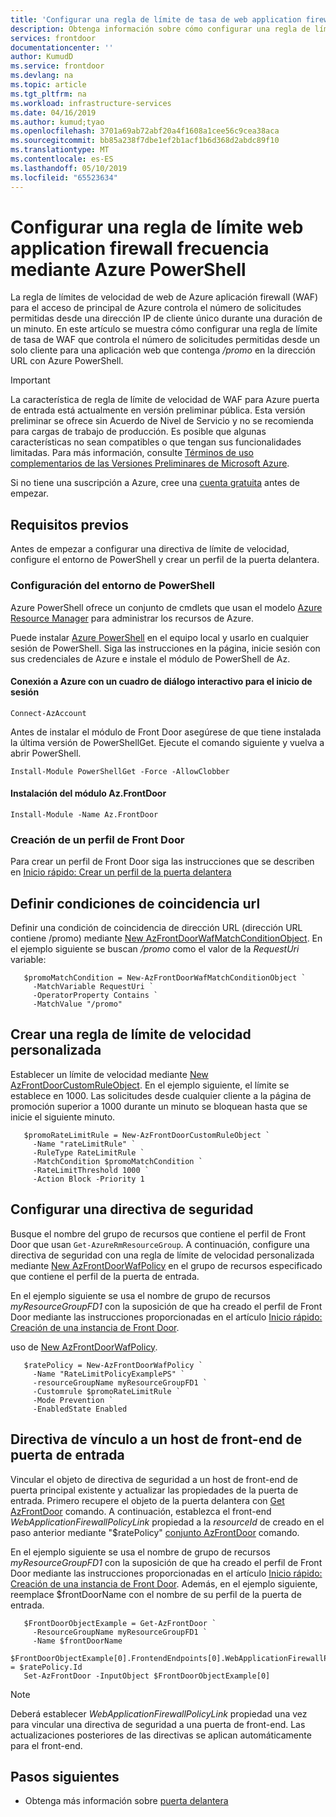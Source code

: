 ```yaml
---
title: 'Configurar una regla de límite de tasa de web application firewall para la puerta delantera: Azure PowerShell'
description: Obtenga información sobre cómo configurar una regla de límite de velocidad para un punto de conexión de puerta de entrada existente.
services: frontdoor
documentationcenter: ''
author: KumudD
ms.service: frontdoor
ms.devlang: na
ms.topic: article
ms.tgt_pltfrm: na
ms.workload: infrastructure-services
ms.date: 04/16/2019
ms.author: kumud;tyao
ms.openlocfilehash: 3701a69ab72abf20a4f1608a1cee56c9cea38aca
ms.sourcegitcommit: bb85a238f7dbe1ef2b1acf1b6d368d2abdc89f10
ms.translationtype: MT
ms.contentlocale: es-ES
ms.lasthandoff: 05/10/2019
ms.locfileid: "65523634"
---
```

# <a name="configure-a-web-application-firewall-rate-limit-rule-using-azure-powershell"></a>Configurar una regla de límite web application firewall frecuencia mediante Azure PowerShell
La regla de límites de velocidad de web de Azure aplicación firewall (WAF) para el acceso de principal de Azure controla el número de solicitudes permitidas desde una dirección IP de cliente único durante una duración de un minuto.
En este artículo se muestra cómo configurar una regla de límite de tasa de WAF que controla el número de solicitudes permitidas desde un solo cliente para una aplicación web que contenga */promo* en la dirección URL con Azure PowerShell.

> [!IMPORTANT]
> La característica de regla de límite de velocidad de WAF para Azure puerta de entrada está actualmente en versión preliminar pública.
> Esta versión preliminar se ofrece sin Acuerdo de Nivel de Servicio y no se recomienda para cargas de trabajo de producción. Es posible que algunas características no sean compatibles o que tengan sus funcionalidades limitadas. Para más información, consulte [Términos de uso complementarios de las Versiones Preliminares de Microsoft Azure](https://azure.microsoft.com/support/legal/preview-supplemental-terms/).

Si no tiene una suscripción a Azure, cree una [cuenta gratuita](https://azure.microsoft.com/free/?WT.mc_id=A261C142F) antes de empezar.

## <a name="prerequisites"></a>Requisitos previos
Antes de empezar a configurar una directiva de límite de velocidad, configure el entorno de PowerShell y crear un perfil de la puerta delantera.
### <a name="set-up-your-powershell-environment"></a>Configuración del entorno de PowerShell
Azure PowerShell ofrece un conjunto de cmdlets que usan el modelo [Azure Resource Manager](https://docs.microsoft.com/azure/azure-resource-manager/resource-group-overview) para administrar los recursos de Azure. 

Puede instalar [Azure PowerShell](https://docs.microsoft.com/powershell/azure/overview) en el equipo local y usarlo en cualquier sesión de PowerShell. Siga las instrucciones en la página, inicie sesión con sus credenciales de Azure e instale el módulo de PowerShell de Az.

#### <a name="connect-to-azure-with-an-interactive-dialog-for-sign-in"></a>Conexión a Azure con un cuadro de diálogo interactivo para el inicio de sesión
```
Connect-AzAccount

```
Antes de instalar el módulo de Front Door asegúrese de que tiene instalada la última versión de PowerShellGet. Ejecute el comando siguiente y vuelva a abrir PowerShell.

```
Install-Module PowerShellGet -Force -AllowClobber
``` 

#### <a name="install-azfrontdoor-module"></a>Instalación del módulo Az.FrontDoor 

```
Install-Module -Name Az.FrontDoor
```
### <a name="create-a-front-door-profile"></a>Creación de un perfil de Front Door
Para crear un perfil de Front Door siga las instrucciones que se describen en [Inicio rápido: Crear un perfil de la puerta delantera](quickstart-create-front-door.md)

## <a name="define-url-match-conditions"></a>Definir condiciones de coincidencia url
Definir una condición de coincidencia de dirección URL (dirección URL contiene /promo) mediante [New AzFrontDoorWafMatchConditionObject](/powershell/module/az.frontdoor/new-azfrontdoorwafmatchconditionobject).
En el ejemplo siguiente se buscan */promo* como el valor de la *RequestUri* variable:

```powershell-interactive
   $promoMatchCondition = New-AzFrontDoorWafMatchConditionObject `
     -MatchVariable RequestUri `
     -OperatorProperty Contains `
     -MatchValue "/promo"
```
## <a name="create-a-custom-rate-limit-rule"></a>Crear una regla de límite de velocidad personalizada
Establecer un límite de velocidad mediante [New AzFrontDoorCustomRuleObject](/powershell/module/az.frontdoor/new-azfrontdoorwafcustomruleobject). En el ejemplo siguiente, el límite se establece en 1000. Las solicitudes desde cualquier cliente a la página de promoción superior a 1000 durante un minuto se bloquean hasta que se inicie el siguiente minuto.

```powershell-interactive
   $promoRateLimitRule = New-AzFrontDoorCustomRuleObject `
     -Name "rateLimitRule" `
     -RuleType RateLimitRule `
     -MatchCondition $promoMatchCondition `
     -RateLimitThreshold 1000 `
     -Action Block -Priority 1
```


## <a name="configure-a-security-policy"></a>Configurar una directiva de seguridad

Busque el nombre del grupo de recursos que contiene el perfil de Front Door que usan `Get-AzureRmResourceGroup`. A continuación, configure una directiva de seguridad con una regla de límite de velocidad personalizada mediante [New AzFrontDoorWafPolicy](/powershell/module/az.frontdoor/new-azfrontdoorwafpolicy) en el grupo de recursos especificado que contiene el perfil de la puerta de entrada.

En el ejemplo siguiente se usa el nombre de grupo de recursos *myResourceGroupFD1* con la suposición de que ha creado el perfil de Front Door mediante las instrucciones proporcionadas en el artículo [Inicio rápido: Creación de una instancia de Front Door](quickstart-create-front-door.md).

 uso de [New AzFrontDoorWafPolicy](/powershell/module/az.frontdoor/new-azfrontdoorwafpolicy).

```powershell-interactive
   $ratePolicy = New-AzFrontDoorWafPolicy `
     -Name "RateLimitPolicyExamplePS" `
     -resourceGroupName myResourceGroupFD1 `
     -Customrule $promoRateLimitRule `
     -Mode Prevention `
     -EnabledState Enabled
```
## <a name="link-policy-to-a-front-door-front-end-host"></a>Directiva de vínculo a un host de front-end de puerta de entrada
Vincular el objeto de directiva de seguridad a un host de front-end de puerta principal existente y actualizar las propiedades de la puerta de entrada. Primero recupere el objeto de la puerta delantera con [Get AzFrontDoor](/powershell/module/Az.FrontDoor/Get-AzFrontDoor) comando.
A continuación, establezca el front-end *WebApplicationFirewallPolicyLink* propiedad a la *resourceId* de creado en el paso anterior mediante "$ratePolicy" [conjunto AzFrontDoor](/powershell/module/Az.FrontDoor/Set-AzFrontDoor) comando. 

En el ejemplo siguiente se usa el nombre de grupo de recursos *myResourceGroupFD1* con la suposición de que ha creado el perfil de Front Door mediante las instrucciones proporcionadas en el artículo [Inicio rápido: Creación de una instancia de Front Door](quickstart-create-front-door.md). Además, en el ejemplo siguiente, reemplace $frontDoorName con el nombre de su perfil de la puerta de entrada. 

```powershell-interactive
   $FrontDoorObjectExample = Get-AzFrontDoor `
     -ResourceGroupName myResourceGroupFD1 `
     -Name $frontDoorName
   $FrontDoorObjectExample[0].FrontendEndpoints[0].WebApplicationFirewallPolicyLink = $ratePolicy.Id
   Set-AzFrontDoor -InputObject $FrontDoorObjectExample[0]
 ```

> [!NOTE]
> Deberá establecer *WebApplicationFirewallPolicyLink* propiedad una vez para vincular una directiva de seguridad a una puerta de front-end. Las actualizaciones posteriores de las directivas se aplican automáticamente para el front-end.

## <a name="next-steps"></a>Pasos siguientes

- Obtenga más información sobre [puerta delantera](front-door-overview.md) 


